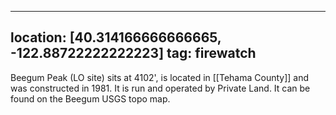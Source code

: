 
---
location: [40.314166666666665, -122.88722222222223]
tag: firewatch
---

Beegum Peak (LO site) sits at 4102', is located in [[Tehama County]] and was constructed in 1981. It is run and operated by Private Land. It can be found on the Beegum USGS topo map.
